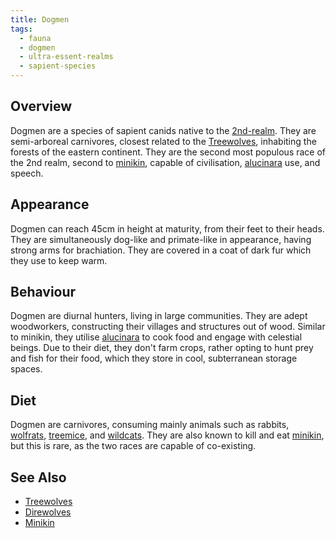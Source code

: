 ```yaml
---
title: Dogmen
tags:
  - fauna
  - dogmen
  - ultra-essent-realms
  - sapient-species
---
```

## Overview
Dogmen are a species of sapient canids native to the [2nd-realm](lore/2nd-realm.md). They are semi-arboreal carnivores, closest related to the [Treewolves](private/fauna/treewolves.md), inhabiting the forests of the eastern continent. They are the second most populous race of the 2nd realm, second to [minikin](fauna/minikin.md), capable of civilisation, [alucinara](cosmology/alucinara.md) use, and speech.
## Appearance
Dogmen can reach 45cm in height at maturity, from their feet to their heads. They are simultaneously dog-like and primate-like in appearance, having strong arms for brachiation. They are covered in a coat of dark fur which they use to keep warm.
## Behaviour
Dogmen are diurnal hunters, living in large communities. They are adept woodworkers, constructing their villages and structures out of wood. Similar to minikin, they utilise [alucinara](cosmology/alucinara.md) to cook food and engage with celestial beings. Due to their diet, they don't farm crops, rather opting to hunt prey and fish for their food, which they store in cool, subterranean storage spaces.
## Diet
Dogmen are carnivores, consuming mainly animals such as rabbits, [wolfrats](fauna/wolfrats.md), [treemice](fauna/treemice.md), and [wildcats](fauna/wildcats.md). They are also known to kill and eat [minikin](fauna/minikin.md), but this is rare, as the two races are capable of co-existing.
## See Also
- [Treewolves](private/fauna/treewolves.md)
- [Direwolves](private/fauna/direwolves.md)
- [Minikin](fauna/minikin.md)